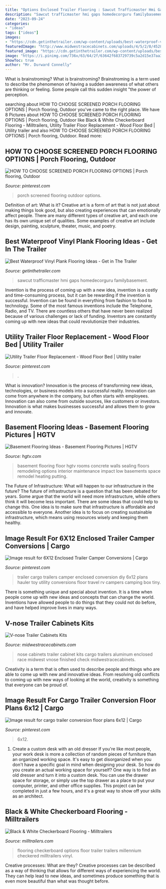 ```yaml
---
title: "Options Enclosed Trailer Flooring : Sawcut Trafficmaster Hmi Gaps Homedecorguru Familybasement"
description: "Sawcut trafficmaster hmi gaps homedecorguru familybasement"
date: "2023-09-24"
categories:
- "ideas"
tags: ["ideas"]
images:
- "https://cdn.getinthetrailer.com/wp-content/uploads/best-waterproof-vinyl-plank-flooring-ideas_126817.jpg"
featuredImage: "http://www.midwestracecabinets.com/uploads/4/5/2/8/45287899/vnose-finished-pic_orig.jpeg"
featured_image: "https://cdn.getinthetrailer.com/wp-content/uploads/best-waterproof-vinyl-plank-flooring-ideas_126817.jpg"
image: "https://i.pinimg.com/736x/63/64/2f/63642f683729739c5a2d15e37aa3b859.jpg"
ShowToc: true
author: "Mr. Durward Connelly"
---
```



What is brainstroming?
What is brainstroming? Brainstroming is a term used to describe the phenomenon of having a sudden awareness of what others are thinking or feeling. Some people call this sudden insight "the power of perception.

	

		
searching about HOW TO CHOOSE SCREENED PORCH FLOORING OPTIONS | Porch flooring, Outdoor you've came to the right place. We have 8 Pictures about HOW TO CHOOSE SCREENED PORCH FLOORING OPTIONS | Porch flooring, Outdoor like Black &amp; White Checkerboard Flooring - Milltrailers, Utility Trailer Floor Replacement - Wood Floor Bed | Utility trailer and also HOW TO CHOOSE SCREENED PORCH FLOORING OPTIONS | Porch flooring, Outdoor. Read more:
		
    
## HOW TO CHOOSE SCREENED PORCH FLOORING OPTIONS | Porch Flooring, Outdoor

<img loading=lazy src="https://i.pinimg.com/736x/8e/20/47/8e2047aa14329a3bf6fbe0385cfa4121.jpg" onerror="this.onerror=null;this.src='https://tse4.mm.bing.net/th?id=OIP.idVm4GdhAgTq1vpsBERsGgHaNG&amp;pid=15.1';" alt="HOW TO CHOOSE SCREENED PORCH FLOORING OPTIONS | Porch flooring, Outdoor">

_Source: pinterest.com_

>porch screened flooring outdoor options. 

	

Definition of art: What is it?
Creative art is a form of art that is not just about making things look good, but also creating experiences that can emotionally affect people. There are many different types of creative art, and each one has its own unique set of qualities. Some examples of creative art include design, painting, sculpture, theater, music, and poetry.

    
## Best Waterproof Vinyl Plank Flooring Ideas - Get In The Trailer

<img loading=lazy src="https://cdn.getinthetrailer.com/wp-content/uploads/best-waterproof-vinyl-plank-flooring-ideas_126817.jpg" onerror="this.onerror=null;this.src='https://tse1.mm.bing.net/th?id=OIP.IFoqFSXZiTrbmxzId0dSQAHaJ3&amp;pid=15.1';" alt="Best Waterproof Vinyl Plank Flooring Ideas - Get in The Trailer">

_Source: getinthetrailer.com_

>sawcut trafficmaster hmi gaps homedecorguru familybasement. 

	

Invention is the process of coming up with a new idea, invention is a costly and time-consuming process, but it can be rewarding if the invention is successful. Invention can be found in everything from fashion to food to technology. Some of the most famous inventions include the Telephone, Radio, and TV. There are countless others that have never been realized because of various challenges or lack of funding. Inventors are constantly coming up with new ideas that could revolutionize their industries.

    
## Utility Trailer Floor Replacement - Wood Floor Bed | Utility Trailer

<img loading=lazy src="https://i.pinimg.com/736x/d8/8d/be/d88dbed906fb085563ef110e04ba42c8.jpg" onerror="this.onerror=null;this.src='https://tse4.mm.bing.net/th?id=OIP.BY4xr8lUpOAzPOph3_xTjQHaEK&amp;pid=15.1';" alt="Utility Trailer Floor Replacement - Wood Floor Bed | Utility trailer">

_Source: pinterest.com_

>. 

	

What is innovation?
Innovation is the process of transforming new ideas, technologies, or business models into a successful reality. Innovation can come from anywhere in the company, but often starts with employees. Innovation can also come from outside sources, like customers or investors. Innovation is what makes businesses successful and allows them to grow and innovate.

    
## Basement Flooring Ideas - Basement Flooring Pictures | HGTV

<img loading=lazy src="https://hgtvhome.sndimg.com/content/dam/images/hgtv/fullset/2014/8/24/0/Original_Brian-Patrick-Flynn-Basement-Floor-Cover_s4x3.jpg.rend.hgtvcom.966.644.suffix/1409061442535.jpeg" onerror="this.onerror=null;this.src='https://tse4.mm.bing.net/th?id=OIP.4Bx7Sys4gJ2r3zooQoh3YAHaE8&amp;pid=15.1';" alt="Basement Flooring Ideas - Basement Flooring Pictures | HGTV">

_Source: hgtv.com_

>basement flooring floor hgtv rooms concrete walls sealing floors remodeling options interior maintenance impact low basements space remodel heating putting. 

	

The Future of Infrastructure: What will happen to our infrastructure in the future?
The future of infrastructure is a question that has been debated for years. Some argue that the world will need more infrastructure, while others think it will become less important. There are some ideas that could help to change this. One idea is to make sure that infrastructure is affordable and accessible to everyone. Another idea is to focus on creating sustainable infrastructure, which means using resources wisely and keeping them healthy.

    
## Image Result For 6X12 Enclosed Trailer Camper Conversions | Cargo

<img loading=lazy src="https://i.pinimg.com/736x/e8/99/f7/e899f7c0df5b88b6bfed44c618e49ca5.jpg" onerror="this.onerror=null;this.src='https://tse4.mm.bing.net/th?id=OIP.8BidLvRHdcX0C9L3zdMS5gHaFj&amp;pid=15.1';" alt="Image result for 6X12 Enclosed Trailer Camper Conversions | Cargo">

_Source: pinterest.com_

>trailer cargo trailers camper enclosed conversion diy 6x12 plans hauler toy utility conversions floor travel rv campers camping box tiny. 

	

There is something unique and special about invention. It is a time when people come up with new ideas and concepts that can change the world. Inventions have allowed people to do things that they could not do before, and have helped improve lives in many ways.

    
## V-nose Trailer Cabinets Kits

<img loading=lazy src="http://www.midwestracecabinets.com/uploads/4/5/2/8/45287899/vnose-finished-pic_orig.jpeg" onerror="this.onerror=null;this.src='https://tse2.mm.bing.net/th?id=OIP.NixAdvFoMTpBJ99WlYs1JAHaJ6&amp;pid=15.1';" alt="V-nose Trailer Cabinets Kits">

_Source: midwestracecabinets.com_

>nose cabinets trailer cabinet kits cargo trailers aluminum enclosed race midwest vnose finished check midwestracecabinets. 

	

Creativity is a term that is often used to describe people and things who are able to come up with new and innovative ideas. From resolving old conflicts to coming up with new ways of looking at the world, creativity is something that everyone can be proud of.

    
## Image Result For Cargo Trailer Conversion Floor Plans 6x12 | Cargo

<img loading=lazy src="https://i.pinimg.com/736x/63/64/2f/63642f683729739c5a2d15e37aa3b859.jpg" onerror="this.onerror=null;this.src='https://tse1.mm.bing.net/th?id=OIP.oWxYuGSoLMBZjrNtDmhRPQHaFi&amp;pid=15.1';" alt="Image result for cargo trailer conversion floor plans 6x12 | Cargo">

_Source: pinterest.com_

>6x12. 

	

1. Create a custom desk with an old dresser
If you're like most people, your work desk is more a collection of random pieces of furniture than an organized working space. It's easy to get disorganized when you don't have a specific goal in mind when designing your desk. So how do you create an actual working space for yourself? One way is to find an old dresser and turn it into a custom desk. You can use the drawer space for storage, or simply use the top drawer as a place to put your computer, printer, and other office supplies. This project can be completed in just a few hours, and it's a great way to show off your skills as an architect.

    
## Black &amp; White Checkerboard Flooring - Milltrailers

<img loading=lazy src="https://www.milltrailers.com/wp-content/uploads/2016/06/Black-White-Checkerboard-Flooring.jpeg" onerror="this.onerror=null;this.src='https://tse1.mm.bing.net/th?id=OIP.DGaxze365WFMou1twM_ThQHaFh&amp;pid=15.1';" alt="Black &amp; White Checkerboard Flooring - Milltrailers">

_Source: milltrailers.com_

>flooring checkerboard options floor trailer trailers millennium checkered milltrailers vinyl. 

	

Creative processes: What are they?
Creative processes can be described as a way of thinking that allows for different ways of experiencing the world. They can help lead to new ideas, and sometimes produce something that is even more beautiful than what was thought before.

